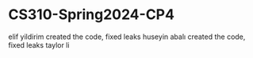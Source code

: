 # CS310-Spring2024-CP4
elif yildirim created the code, fixed leaks 
huseyin abalı created the code, fixed leaks 
taylor li
